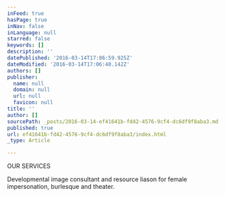 ```yaml
---
inFeed: true
hasPage: true
inNav: false
inLanguage: null
starred: false
keywords: []
description: ''
datePublished: '2016-03-14T17:06:59.925Z'
dateModified: '2016-03-14T17:06:40.142Z'
authors: []
publisher:
  name: null
  domain: null
  url: null
  favicon: null
title: ''
author: []
sourcePath: _posts/2016-03-14-ef41641b-fd42-4576-9cf4-dc6df9f8aba3.md
published: true
url: ef41641b-fd42-4576-9cf4-dc6df9f8aba3/index.html
_type: Article

---
```

OUR SERVICES

Developmental image consultant and resource liason for female impersonation, burlesque and theater.